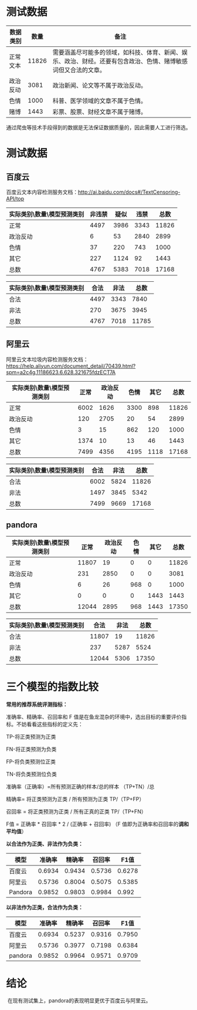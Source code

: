 # 测试数据

| 数据类别 | 数量  | 备注                                                         |
| -------- | ----- | ------------------------------------------------------------ |
| 正常文本 | 11826 | 需要涵盖尽可能多的领域，如科技、体育、新闻、娱乐、政治、财经。还要有包含政治、色情、赌博敏感词但又合法的文章。 |
| 政治反动 | 3081  | 政治新闻、论文等不属于政治反动。                             |
| 色情     | 1000  | 科普、医学领域的文章不属于色情。                             |
| 赌博     | 1443  | 彩票、股票、财经文章不属于赌博。                             |

通过爬虫等技术手段得到的数据是无法保证数据质量的，因此需要人工进行筛选。

# 测试数据

## 百度云

百度云文本内容检测服务文档：http://ai.baidu.com/docs#/TextCensoring-API/top

| 实际类别\数量\模型预测类别 | 非违禁 | 疑似 | 违禁 | 总数  |
| -------------------------- | ------ | ---- | ---- | ----- |
| 正常                       | 4497   | 3986 | 3343 | 11826 |
| 政治反动                   | 6      | 53   | 2840 | 2899  |
| 色情                       | 37     | 220  | 743  | 1000  |
| 其它                       | 227    | 1124 | 92   | 1443  |
| 总数                       | 4767   | 5383 | 7018 | 17168 |

| 实际类别\数量\模型预测类别 | 合法 | 非法 | 总数  |
| -------------------------- | ---- | ---- | ----- |
| 合法                       | 4497 | 3343 | 7840  |
| 非法                       | 270  | 3675 | 3945  |
| 总数                       | 4767 | 7018 | 11785 |

## 阿里云

阿里云文本垃圾内容检测服务文档：https://help.aliyun.com/document_detail/70439.html?spm=a2c4g.11186623.6.628.321675fdzECT7A

| 实际类别\数量\模型预测类别 | 正常 | 政治反动 | 色情 | 其它 | 总数  |
| -------------------------- | ---- | -------- | ---- | ---- | ----- |
| 正常                       | 6002 | 1626     | 3300 | 898  | 11826 |
| 政治反动                   | 120  | 2705     | 20   | 54   | 2899  |
| 色情                       | 3    | 15       | 862  | 120  | 1000  |
| 其它                       | 1374 | 10       | 13   | 46   | 1443  |
| 总数                       | 7499 | 4356     | 4195 | 1118 | 17168 |

| 实际类别\数量\模型预测类别 | 合法 | 非法 | 总数  |
| -------------------------- | ---- | ---- | ----- |
| 合法                       | 6002 | 5824 | 11826 |
| 非法                       | 1497 | 3845 | 5342  |
| 总数                       | 7499 | 9669 | 17168 |

## pandora

| 实际类别\数量\模型预测类别 | 正常  | 政治反动 | 色情 | 其它 | 总数  |
| -------------------------- | ----- | -------- | ---- | ---- | ----- |
| 正常                       | 11807 | 19       | 0    | 0    | 11826 |
| 政治反动                   | 231   | 2850     | 0    | 0    | 3081  |
| 色情                       | 6     | 26       | 968  | 0    | 1000  |
| 其它                       | 0     | 0        | 0    | 1443 | 1443  |
| 总数                       | 12044 | 2895     | 968  | 1443 | 17350 |

| 实际类别\数量\模型预测类别 | 合法  | 非法 | 总数  |
| -------------------------- | ----- | ---- | ----- |
| 合法                       | 11807 | 19   | 11826 |
| 非法                       | 237   | 5287 | 5524  |
| 总数                       | 12044 | 5306 | 17350 |


# 三个模型的指数比较

**常用的推荐系统评测指标：**

准确率、精确率、召回率和 F 值是在鱼龙混杂的环境中，选出目标的重要评价指标。不妨看看这些指标的定义先：

   TP-将正类预测为正类

   FN-将正类预测为负类

   FP-将负类预测位正类

   TN-将负类预测位负类

 准确率（正确率）=所有预测正确的样本/总的样本  （TP+TN）/总

 精确率=  将正类预测为正类 / 所有预测为正类 TP/（TP+FP）

 召回率 = 将正类预测为正类 / 所有正真的正类 TP/（TP+FN）

 F值 = 正确率 * 召回率 * 2 / (正确率 + 召回率) （F 值即为正确率和召回率的**调和平均值**）

**以合法作为正类、非法作为负类：**

| 模型    | 准确率 | 精确率 | 召回率 | F1值   |
| ------- | ------ | ------ | ------ | ------ |
| 百度云  | 0.6934 | 0.9434 | 0.5736 | 0.6278 |
| 阿里云  | 0.5736 | 0.8004 | 0.5075 | 0.5385 |
| Pandora | 0.9852 | 0.9803 | 0.9984 | 0.992  |

**以非法作为正类，合法作为负类：**

| 模型    | 准确率 | 精确率 | 召回率 | F1值   |
| ------- | ------ | ------ | ------ | ------ |
| 百度云  | 0.6934 | 0.5237 | 0.9316 | 0.7950 |
| 阿里云  | 0.5736 | 0.3977 | 0.7198 | 0.6384 |
| pandora | 0.9852 | 0.9964 | 0.9571 | 0.9709 |

# 结论

​	在现有测试集上，pandora的表现明显更优于百度云与阿里云。
